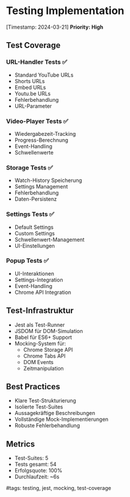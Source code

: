 # Testing Implementation

[Timestamp: 2024-03-21]
**Priority: High**

## Test Coverage

### URL-Handler Tests ✅
- Standard YouTube URLs
- Shorts URLs
- Embed URLs
- Youtu.be URLs
- Fehlerbehandlung
- URL-Parameter

### Video-Player Tests ✅
- Wiedergabezeit-Tracking
- Progress-Berechnung
- Event-Handling
- Schwellenwerte

### Storage Tests ✅
- Watch-History Speicherung
- Settings Management
- Fehlerbehandlung
- Daten-Persistenz

### Settings Tests ✅
- Default Settings
- Custom Settings
- Schwellenwert-Management
- UI-Einstellungen

### Popup Tests ✅
- UI-Interaktionen
- Settings-Integration
- Event-Handling
- Chrome API Integration

## Test-Infrastruktur
- Jest als Test-Runner
- JSDOM für DOM-Simulation
- Babel für ES6+ Support
- Mocking-System für:
  - Chrome Storage API
  - Chrome Tabs API
  - DOM Events
  - Zeitmanipulation

## Best Practices
- Klare Test-Strukturierung
- Isolierte Test-Suites
- Aussagekräftige Beschreibungen
- Vollständige Mock-Implementierungen
- Robuste Fehlerbehandlung

## Metrics
- Test-Suites: 5
- Tests gesamt: 54
- Erfolgsquote: 100%
- Durchlaufzeit: ~6s

#tags: testing, jest, mocking, test-coverage
